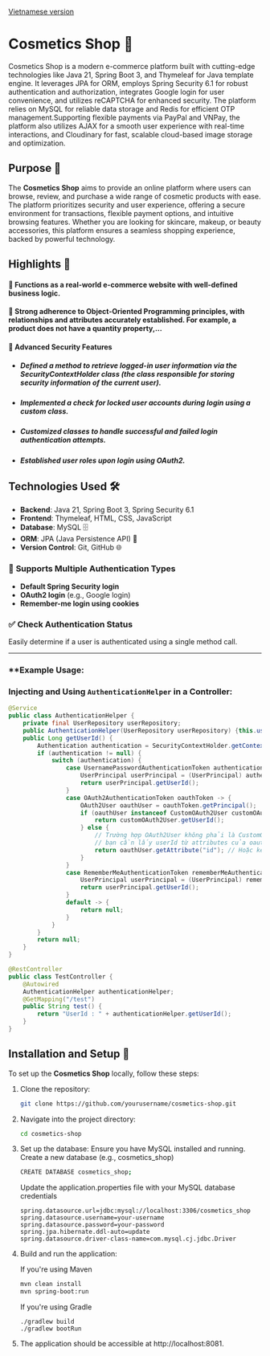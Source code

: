  [Vietnamese version](https://github.com/PhatBee/Cosmetics_Shop/blob/master/README(vi).md)


# Cosmetics Shop 💄

Cosmetics Shop is a modern e-commerce platform built with cutting-edge technologies like Java 21, Spring Boot 3, and Thymeleaf for Java template engine. It leverages JPA for ORM, employs Spring Security 6.1 for robust authentication and authorization, integrates Google login for user convenience, and utilizes reCAPTCHA for enhanced security. The platform relies on MySQL for reliable data storage and Redis for efficient OTP management.Supporting flexible payments via PayPal and VNPay, the platform also utilizes AJAX for a smooth user experience with real-time interactions, and Cloudinary for fast, scalable cloud-based image storage and optimization.

## Purpose 🎯

The **Cosmetics Shop** aims to provide an online platform where users can browse, review, and purchase a wide range of cosmetic products with ease. The platform prioritizes security and user experience, offering a secure environment for transactions, flexible payment options, and intuitive browsing features. Whether you are looking for skincare, makeup, or beauty accessories, this platform ensures a seamless shopping experience, backed by powerful technology.

## Highlights 🌟  

#### 🚀 Functions as a real-world e-commerce website with well-defined business logic.

#### 🎯 Strong adherence to Object-Oriented Programming principles, with relationships and attributes accurately established. For example, a product does not have a quantity property,...

#### 🔐 Advanced Security Features  
- ##### Defined a method to retrieve logged-in user information via the SecurityContextHolder class (the class responsible for storing security information of the current user).

- ##### Implemented a check for locked user accounts during login using a custom class.

- ##### Customized classes to handle successful and failed login authentication attempts.

- ##### Established user roles upon login using OAuth2.




## Technologies Used 🛠️

- **Backend**: Java 21, Spring Boot 3, Spring Security 6.1
- **Frontend**: Thymeleaf, HTML, CSS, JavaScript
- **Database**: MySQL 🗄️
- **ORM**: JPA (Java Persistence API) 🔄
- **Version Control**: Git, GitHub 🌐
### 🔐 **Supports Multiple Authentication Types**  
- **Default Spring Security login**  
- **OAuth2 login** (e.g., Google login)  
- **Remember-me login using cookies**  

### ✅ **Check Authentication Status**  
Easily determine if a user is authenticated using a single method call.  

---

### **Example Usage:
### Injecting and Using `AuthenticationHelper` in a Controller:  


```java
@Service
public class AuthenticationHelper {
    private final UserRepository userRepository;
    public AuthenticationHelper(UserRepository userRepository) {this.userRepository = userRepository;}
    public Long getUserId() {
        Authentication authentication = SecurityContextHolder.getContext().getAuthentication();
        if (authentication != null) {
            switch (authentication) {
                case UsernamePasswordAuthenticationToken authenticationToken -> {
                    UserPrincipal userPrincipal = (UserPrincipal) authentication.getPrincipal();
                    return userPrincipal.getUserId();
                }
                case OAuth2AuthenticationToken oauthToken -> {
                    OAuth2User oauthUser = oauthToken.getPrincipal();
                    if (oauthUser instanceof CustomOAuth2User customOAuth2User) {
                        return customOAuth2User.getUserId();
                    } else {
                        // Trường hợp OAuth2User không phải là CustomOAuth2User,
                        // bạn cần lấy userId từ attributes của oauthUser
                        return oauthUser.getAttribute("id"); // Hoặc key tương ứng với userId
                    }
                }
                case RememberMeAuthenticationToken rememberMeAuthenticationToken -> {
                    UserPrincipal userPrincipal = (UserPrincipal) rememberMeAuthenticationToken.getPrincipal();
                    return userPrincipal.getUserId();
                }
                default -> {
                    return null;
                }
            }
        }
        return null;
    }
}
```
```java
@RestController
public class TestController {
    @Autowired
    AuthenticationHelper authenticationHelper;
    @GetMapping("/test")
    public String test() {
        return "UserId : " + authenticationHelper.getUserId();
    }
}
```
## Installation and Setup 🚀

To set up the **Cosmetics Shop** locally, follow these steps:

1. Clone the repository:
   ```bash
   git clone https://github.com/yourusername/cosmetics-shop.git
   ```

2. Navigate into the project directory:
   ```bash
   cd cosmetics-shop
   ```

3. Set up the database:
Ensure you have MySQL installed and running.
Create a new database (e.g., cosmetics_shop)
    ```bash
    CREATE DATABASE cosmetics_shop;
    ```

    Update the application.properties file with your MySQL database credentials

    ```
    spring.datasource.url=jdbc:mysql://localhost:3306/cosmetics_shop
    spring.datasource.username=your-username
    spring.datasource.password=your-password
    spring.jpa.hibernate.ddl-auto=update
    spring.datasource.driver-class-name=com.mysql.cj.jdbc.Driver
    ```


4. Build and run the application:

    If you're using Maven
    ```bash
    mvn clean install
    mvn spring-boot:run
    ```

    If you're using Gradle
     ```
    ./gradlew build
    ./gradlew bootRun
    ```


5. The application should be accessible at http://localhost:8081.

